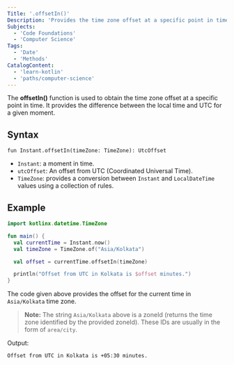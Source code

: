 ```yaml
---
Title: '.offsetIn()'
Description: 'Provides the time zone offset at a specific point in time.'
Subjects:
  - 'Code Foundations'
  - 'Computer Science'
Tags:
  - 'Date'
  - 'Methods'
CatalogContent:
  - 'learn-kotlin'
  - 'paths/computer-science'
---
```


The **offsetIn()** function is used to obtain the time zone offset at a specific point in time. It provides the difference between the local time and UTC for a given moment.

## Syntax

```pseudo
fun Instant.offsetIn(timeZone: TimeZone): UtcOffset
```

- `Instant`: a moment in time.
- `utcOffset`: An offset from UTC (Coordinated Universal Time).
- `TimeZone`: provides a conversion between `Instant` and `LocalDateTime` values using a collection of rules.

## Example

```kotlin
import kotlinx.datetime.TimeZone

fun main() {
  val currentTime = Instant.now()
  val timeZone = TimeZone.of("Asia/Kolkata")

  val offset = currentTime.offsetIn(timeZone)

  println("Offset from UTC in Kolkata is $offset minutes.")
}
```

The code given above provides the offset for the current time in `Asia/Kolkata` time zone.

> **Note:** The string `Asia/Kolkata` above is a zoneId (returns the time zone identified by the provided zoneId). These IDs are usually in the form of `area/city`.

Output:

```shell
Offset from UTC in Kolkata is +05:30 minutes.
```
